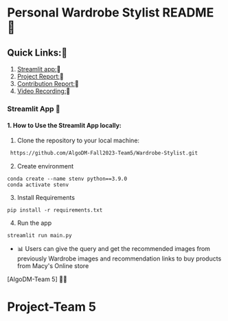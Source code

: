 # Personal Wardrobe Stylist README 🚀

## Quick Links:🔎
1. [Streamlit app:](https://personal-wardrobe-stylist.streamlit.app/)🔗
1. [Project Report:](https://codelabs-preview.appspot.com/?file_id=14KR-KBPghwKZxMpnpFEz6coCYnO3RrRGrVLz4O9mEtU#0)🔗
2. [Contribution Report:](https://codelabs-preview.appspot.com/?file_id=13lKMy2Ber-Q_mGE-NqYAM6RGd8qVOLkHR4iP-r302ZM#0)🔗
3. [Video Recording:](https://drive.google.com/drive/folders/1YITehV_SlPCCdj-_-M0vGtchHutTnBjb?usp=drive_link)🔗



### Streamlit App 🌟

#### 1. How to Use the Streamlit App locally:
1. Clone the repository to your local machine:


  ```bash
   https://github.com/AlgoDM-Fall2023-Team5/Wardrobe-Stylist.git
   ```

2. Create environment
```
conda create --name stenv python==3.9.0
conda activate stenv
   ```

3. Install Requirements
```
pip install -r requirements.txt

   ```
  4. Run the app

   ```
   streamlit run main.py

   ```

- 📊 Users can give the query and get the recommended images from previously Wardrobe images and recommendation links to buy products from Macy's Online store


[AlgoDM-Team 5] 🧑‍💻

# Project-Team 5
